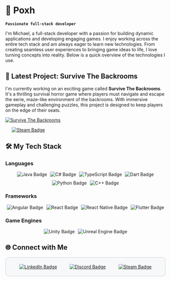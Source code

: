 # 👻 Poxh 
**`Passionate full-stack developer`**

I'm Michael, a full-stack developer with a passion for building dynamic applications and developing engaging games. I enjoy working across the entire tech stack and am always eager to learn new technologies. From creating seamless user experiences to bringing game ideas to life, I love turning concepts into reality. Below is a quick overview of the technologies I use.

## 🚀 Latest Project: Survive The Backrooms

I'm currently working on an exciting game called **Survive The Backrooms**. It's a thrilling survival horror game where players must navigate and escape the eerie, maze-like environment of the backrooms. With immersive gameplay and challenging puzzles, this project is designed to keep players on the edge of their seats.

[![Survive The Backrooms](https://cdn.cloudflare.steamstatic.com/steam/apps/2327220/header.jpg)](https://store.steampowered.com/app/2327220/Survive_The_Backrooms/?beta=0)

<a href="https://steamcommunity.com/id/your-steam-id" target="_blank" style="margin: 0 20px;">
    <img src="https://img.shields.io/badge/Steam-000000?style=for-the-badge&logo=steam&logoColor=white" alt="Steam Badge"/>
</a>

## 🛠️ My Tech Stack

### **Languages**

<div style="display: flex; flex-wrap: wrap; justify-content: center; gap: 10px;">
  <img src="https://img.shields.io/badge/Java-007396?style=for-the-badge&logo=java&logoColor=white" alt="Java Badge"/>
  <img src="https://img.shields.io/badge/C%23-239120?style=for-the-badge&logoColor=white" alt="C# Badge"/>
  <img src="https://img.shields.io/badge/TypeScript-007ACC?style=for-the-badge&logo=typescript&logoColor=white" alt="TypeScript Badge"/>
  <img src="https://img.shields.io/badge/Dart-0175C2?style=for-the-badge&logo=dart&logoColor=white" alt="Dart Badge"/>
  <img src="https://img.shields.io/badge/Python-3776AB?style=for-the-badge&logo=python&logoColor=white" alt="Python Badge"/>
  <img src="https://img.shields.io/badge/C++-00599C?style=for-the-badge&logo=c%2B%2B&logoColor=white" alt="C++ Badge"/>
</div>

### **Frameworks**

<div style="display: flex; flex-wrap: wrap; justify-content: center; gap: 10px;">
  <img src="https://img.shields.io/badge/Angular-DD0031?style=for-the-badge&logo=angular&logoColor=white" alt="Angular Badge"/>
  <img src="https://img.shields.io/badge/React-005A9C?style=for-the-badge&logo=react&logoColor=white" alt="React Badge"/>
  <img src="https://img.shields.io/badge/React%20Native-005A9C?style=for-the-badge&logo=react&logoColor=white" alt="React Native Badge"/>
  <img src="https://img.shields.io/badge/Flutter-02569B?style=for-the-badge&logo=flutter&logoColor=white" alt="Flutter Badge"/>
</div>

### **Game Engines**

<div style="display: flex; flex-wrap: wrap; justify-content: center; gap: 10px;">
  <img src="https://img.shields.io/badge/Unity-000000?style=for-the-badge&logo=unity&logoColor=white" alt="Unity Badge"/>
  <img src="https://img.shields.io/badge/Unreal%20Engine-313131?style=for-the-badge&logo=unreal-engine&logoColor=white" alt="Unreal Engine Badge"/>
</div>

## 🌐 Connect with Me

<div style="display: flex; justify-content: center; align-items: center; padding: 20px; border: 2px solid #e1e4e8; border-radius: 10px; background-color: #f6f8fa;">
  <a href="https://www.linkedin.com/in/your-profile" target="_blank" style="margin: 0 20px;">
    <img src="https://img.shields.io/badge/LinkedIn-0077B5?style=for-the-badge&logo=linkedin&logoColor=white" alt="LinkedIn Badge"/>
  </a>
  <a href="https://discord.com/users/your-discord-id" target="_blank" style="margin: 0 20px;">
    <img src="https://img.shields.io/badge/Discord-5865F2?style=for-the-badge&logo=discord&logoColor=white" alt="Discord Badge"/>
  </a>
  <a href="https://steamcommunity.com/id/your-steam-id" target="_blank" style="margin: 0 20px;">
    <img src="https://img.shields.io/badge/Steam-000000?style=for-the-badge&logo=steam&logoColor=white" alt="Steam Badge"/>
  </a>
</div>
